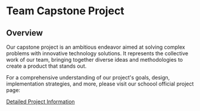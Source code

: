 # Team Capstone Project


## Overview

Our capstone project is an ambitious endeavor aimed at solving complex problems with innovative technology solutions. It represents the collective work of our team, bringing together diverse ideas and methodologies to create a product that stands out.

For a comprehensive understanding of our project's goals, design, implementation strategies, and more, please visit our schoool official project page:

[Detailed Project Information](http://cscp2.sogang.ac.kr/CSE4186/index.php/%EC%98%81%EC%B0%A8%EC%A7%84%ED%96%89%EC%8B%9C%EC%BC%9C)
